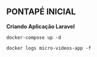 
## PONTAPÉ INICIAL

**Criando Aplicação Laravel**

```
docker-compose up -d

docker logs micro-videos-app -f
```

